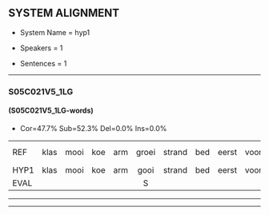 
## SYSTEM ALIGNMENT

- System Name = hyp1

- Speakers = 1

- Sentences = 1

---

### S05C021V5_1LG

#### (S05C021V5_1LG-words)

- Cor=47.7%	Sub=52.3%	Del=0.0%	Ins=0.0%

|  |  |  |  |  |  |  |  |  |  |  |  |  |  |  |  |  |  |  |  |  |  |  |  |  |  |  |  |  |  |  |  |  |  |  |  |  |  |  |  |  |  |  |  |  |
|:--- |:---:|:---:|:---:|:---:|:---:|:---:|:---:|:---:|:---:|:---:|:---:|:---:|:---:|:---:|:---:|:---:|:---:|:---:|:---:|:---:|:---:|:---:|:---:|:---:|:---:|:---:|:---:|:---:|:---:|:---:|:---:|:---:|:---:|:---:|:---:|:---:|:---:|:---:|:---:|:---:|:---:|:---:|:---:|:---:|
| REF | klas | mooi | koe | arm | groei | strand | bed | eerst | voor | draai | * | sjaal | herfst | duur | *(buur) | straat | *(draad) | leeuw | clown | hoek | krant | hout | vriend | * | gauw | chips | groen | feest | reis | jas | huis | paard | vijf | muts | nieuw | kind | bang | oog | zacht | schoen | plas | neus | knoop | plank |
| HYP1 | klas | mooi | koe | arm | gooi | strand | bed | eerst | voor | drei | sial | shal | herfst | de | beur | draa | draad | lel | clon | hook | cont | hut | vriend | goa | gouw | fips | groen | fest | res | es | uis | part | vijf | nut | nieuw | kind | bang | oog | zacht | schoen | plas | neus | knop | plank |
| EVAL |  |  |  |  | S |  |  |  |  | S | S | S |  | S | S | S | S | S | S | S | S | S |  | S | S | S |  | S | S | S | S | S |  | S |  |  |  |  |  |  |  |  | S |  |
---

---
